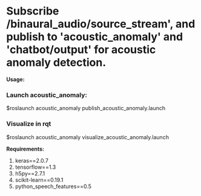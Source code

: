 # Subscribe /binaural_audio/source_stream', and publish to 'acoustic_anomaly' and 'chatbot/output' for acoustic anomaly detection.

**Usage:**
### Launch acoustic_anomaly:
$roslaunch acoustic_anomaly publish_acoustic_anomaly.launch
### Visualize in rqt
$roslaunch acoustic_anomaly visualize_acoustic_anomaly.launch


**Requirements:**
1. keras==2.0.7
2. tensorflow==1.3
3. h5py==2.7.1
4. scikit-learn==0.19.1
5. python_speech_features==0.5
